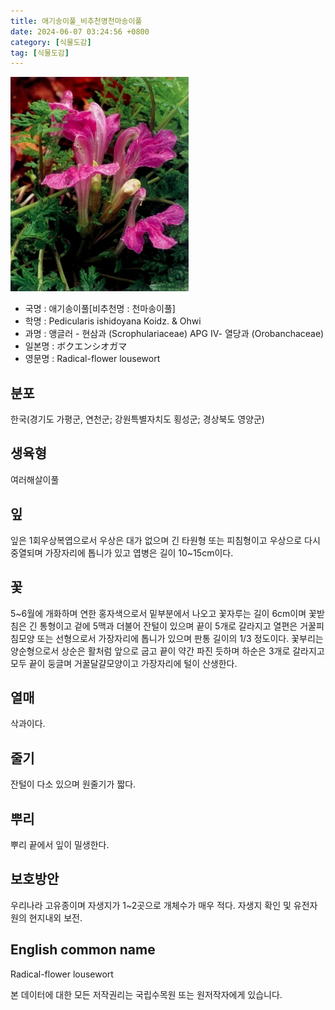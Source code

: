 ```yaml
---
title: 애기송이풀_비추천명천마송이풀
date: 2024-06-07 03:24:56 +0800
category: [식물도감]
tag: [식물도감]
---
```




![애기송이풀[비추천명 : 천마송이풀]](/assets/img/fileUpload/plants/basic/Scrophulariaceae/Pedicularis/9599/1_th2.JPG)
- 국명 : 애기송이풀[비추천명 : 천마송이풀]
- 학명 : Pedicularis ishidoyana Koidz. & Ohwi
- 과명 : 앵글러 - 현삼과 (Scrophulariaceae) APG Ⅳ- 열당과 (Orobanchaceae)
- 일본명 : ボクエンシオガマ
- 영문명 : Radical-flower lousewort


## 분포
한국(경기도 가평군, 연천군; 강원특별자치도 횡성군; 경상북도 영양군) 
## 생육형
여러해살이풀
## 잎
잎은 1회우상복엽으로서 우상은 대가 없으며 긴 타원형 또는 피침형이고 우상으로 다시 중열되며 가장자리에 톱니가 있고 엽병은 길이 10~15cm이다.
## 꽃
5~6월에 개화하며 연한 홍자색으로서 밑부분에서 나오고 꽃자루는 길이 6cm이며 꽃받침은 긴 통형이고 겉에 5맥과 더불어 잔털이 있으며 끝이 5개로 갈라지고 열편은 거꿀피침모양 또는 선형으로서 가장자리에 톱니가 있으며 판통 길이의 1/3 정도이다. 꽃부리는 양순형으로서 상순은 활처럼 앞으로 굽고 끝이 약간 파진 듯하며 하순은 3개로 갈라지고 모두 끝이 둥글며 거꿀달걀모양이고 가장자리에 털이 산생한다.
## 열매
삭과이다.
## 줄기
잔털이 다소 있으며 원줄기가 짧다.
## 뿌리
뿌리 끝에서 잎이 밀생한다.
## 보호방안
우리나라 고유종이며 자생지가 1~2곳으로 개체수가 매우 적다. 자생지 확인 및 유전자원의 현지내외 보전.
## English common name
Radical-flower lousewort






본 데이터에 대한 모든 저작권리는 국립수목원 또는 원저작자에게 있습니다.
